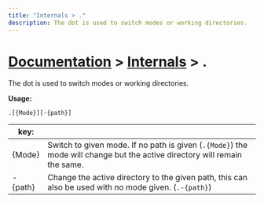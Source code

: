 ```yaml
---
title: "Internals > ."
description: The dot is used to switch modes or working directories.
---
```


# [Documentation](../) > [Internals](./) > .

The dot is used to switch modes or working directories.

**Usage:**

`.[{Mode}][-{path}]`

| key:    |                                                              |
| ------- | ------------------------------------------------------------ |
| {Mode}  | Switch to given mode. If no path is given (`.{Mode}`) the mode will change but the active directory will remain the same. |
| -{path} | Change the active directory to the given path, this can also be used with no mode given. (`.-{path}`) |

